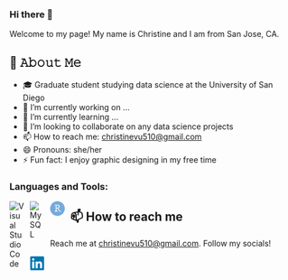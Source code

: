 ### Hi there 👋

Welcome to my page! My name is Christine and I am from San Jose, CA.

## :book: 𝙰𝚋𝚘𝚞𝚝 𝙼𝚎
- 🎓 Graduate student studying data science at the University of San Diego
- 🔭 I’m currently working on ...
- 🌱 I’m currently learning ...
- 👯 I’m looking to collaborate on any data science projects
- 📫 How to reach me: christinevu510@gmail.com
- 😄 Pronouns: she/her
- ⚡ Fun fact: I enjoy graphic designing in my free time


### Languages and Tools:
<img align="left" alt="Visual Studio Code" width="26px" src="https://cdn.jsdelivr.net/gh/devicons/devicon/icons/vscode/vscode-original.svg" style="padding-right:10px;" />
<img align="left" alt="MySQL" width="26px" src="https://cdn.jsdelivr.net/gh/devicons/devicon/icons/mysql/mysql-original.svg" style="padding-right:10px;" />
<img align="left" alt="RStudio" width="26px" src="https://raw.githubusercontent.com/devicons/devicon/1119b9f84c0290e0f0b38982099a2bd027a48bf1/icons/rstudio/rstudio-original.svg" style="padding-right:10px;" />


## 📫 How to reach me
Reach me at christinevu510@gmail.com. Follow my socials!

[<img src="https://github.com/devicons/devicon/blob/v2.15.1/icons/linkedin/linkedin-original.svg" height="26px" align="left" alt="Follow Christine Vu on LinkedIn" title="Follow Chrstine Vu on LinkedIn"/>](https://www.linkedin.com/in/christine-vu-41656517a/)
